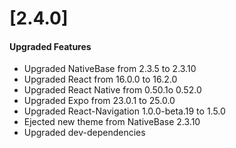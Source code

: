 # [2.4.0]

#### Upgraded Features

*	Upgraded NativeBase from 2.3.5 to 2.3.10
*	Upgraded React from 16.0.0 to 16.2.0
*	Upgraded React Native from 0.50.1o 0.52.0
*	Upgraded Expo from 23.0.1 to 25.0.0
*	Upgraded React-Navigation 1.0.0-beta.19 to 1.5.0
*   Ejected new theme from NativeBase 2.3.10
*   Upgraded dev-dependencies

